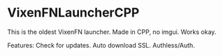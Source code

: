 # VixenFNLauncherCPP
This is the oldest VixenFN launcher. Made in CPP, no imgui. Works okay.

Features:
Check for updates.
Auto download SSL.
Authless/Auth.
